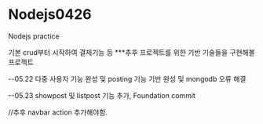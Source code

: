 # Nodejs0426
Nodejs practice

기본 crud부터 시작하여 결제기능 등 ***추후 프로젝트를 위한 기반 기술들을 구현해볼 프로젝트


--05.22 다중 사용자 기능 완성 및 posting 기능 기반 완성 및 mongodb 오류 해결

--05.23 showpost 및 listpost 기능 추가, Foundation commit

//추후 navbar action 추가해야함.